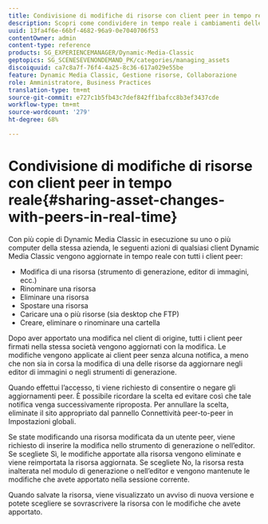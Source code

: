 ```yaml
---
title: Condivisione di modifiche di risorse con client peer in tempo reale
description: Scopri come condividere in tempo reale i cambiamenti delle risorse con i colleghi.
uuid: 13fa4f6e-66bf-4682-96a9-0e7040706f53
contentOwner: admin
content-type: reference
products: SG_EXPERIENCEMANAGER/Dynamic-Media-Classic
geptopics: SG_SCENESEVENONDEMAND_PK/categories/managing_assets
discoiquuid: ca7c8a7f-76f4-4a25-8c36-617a029e55be
feature: Dynamic Media Classic, Gestione risorse, Collaborazione
role: Amministratore, Business Practices
translation-type: tm+mt
source-git-commit: e727c1b5fb43c7def842ff1bafcc8b3ef3437cde
workflow-type: tm+mt
source-wordcount: '279'
ht-degree: 68%

---
```



# Condivisione di modifiche di risorse con client peer in tempo reale{#sharing-asset-changes-with-peers-in-real-time}

Con più copie di Dynamic Media Classic in esecuzione su uno o più computer della stessa azienda, le seguenti azioni di qualsiasi client Dynamic Media Classic vengono aggiornate in tempo reale con tutti i client peer:

* Modifica di una risorsa (strumento di generazione, editor di immagini, ecc.)
* Rinominare una risorsa
* Eliminare una risorsa
* Spostare una risorsa
* Caricare una o più risorse (sia desktop che FTP)
* Creare, eliminare o rinominare una cartella

Dopo aver apportato una modifica nel client di origine, tutti i client peer firmati nella stessa società vengono aggiornati con la modifica. Le modifiche vengono applicate ai client peer senza alcuna notifica, a meno che non sia in corsa la modifica di una delle risorse da aggiornare negli editor di immagini o negli strumenti di generazione.

Quando effettui l’accesso, ti viene richiesto di consentire o negare gli aggiornamenti peer. È possibile ricordare la scelta ed evitare così che tale notifica venga successivamente riproposta. Per annullare la scelta, eliminate il sito appropriato dal pannello Connettività peer-to-peer in Impostazioni globali.

Se state modificando una risorsa modificata da un utente peer, viene richiesto di inserire la modifica nello strumento di generazione o nell’editor. Se scegliete Sì, le modifiche apportate alla risorsa vengono eliminate e viene reimportata la risorsa aggiornata. Se scegliete No, la risorsa resta inalterata nel modulo di generazione o nell’editor e vengono mantenute le modifiche che avete apportato nella sessione corrente.

Quando salvate la risorsa, viene visualizzato un avviso di nuova versione e potete scegliere se sovrascrivere la risorsa con le modifiche che avete apportato.
